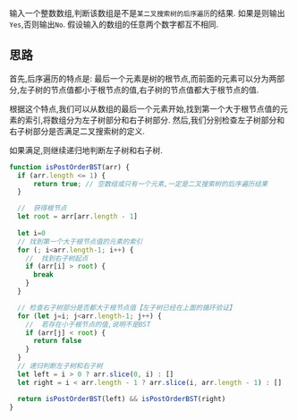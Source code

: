 输入一个整数数组,判断该数组是不是`某二叉搜索树的后序遍历`的结果. 如果是则输出`Yes`,否则输出`No`. 假设输入的数组的任意两个数字都互不相同. 

## 思路

首先,后序遍历的特点是: 最后一个元素是树的根节点,而前面的元素可以分为两部分,左子树的节点值都小于根节点的值,右子树的节点值都大于根节点的值. 

根据这个特点,我们可以从数组的最后一个元素开始,找到第一个大于根节点值的元素的索引,将数组分为左子树部分和右子树部分. 然后,我们分别检查左子树部分和右子树部分是否满足二叉搜索树的定义. 

如果满足,则继续递归地判断左子树和右子树. 

```js
function isPostOrderBST(arr) {
  if (arr.length <= 1) {
      return true; // 空数组或只有一个元素,一定是二叉搜索树的后序遍历结果
  }

  //  获得根节点
  let root = arr[arr.length - 1]
  
  let i=0 
  // 找到第一个大于根节点值的元素的索引
  for (; i<arr.length-1; i++) {
    //  找到右子树起点
    if (arr[i] > root) {
      break
    }
  }

  // 检查右子树部分是否都大于根节点值【左子树已经在上面的循环验证】
  for (let j=i; j<arr.length-1; j++) {
    //  若存在小于根节点的值,说明不是BST
    if (arr[j] < root) {
      return false
    }
  }
  // 递归判断左子树和右子树
  let left = i > 0 ? arr.slice(0, i) : []
  let right = i < arr.length - 1 ? arr.slice(i, arr.length - 1) : []

  return isPostOrderBST(left) && isPostOrderBST(right)
}
```